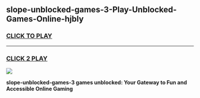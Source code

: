 
## slope-unblocked-games-3-Play-Unblocked-Games-Online-hjbly
<h3>
<a href="https://premium76.site?title=slope-unblocked-games-3&ref=24A">CLICK TO PLAY</a></h3>
<hr>

<h3>
<a href="https://premium76.site?title=slope-unblocked-games-3&ref=24A">CLICK 2 PLAY</a>
  
</h3>

<a href="https://premium76.site?title=slope-unblocked-games-3&ref=24A"><img src="https://clearcache.store/games.png"></a>


**slope-unblocked-games-3 games unblocked: Your Gateway to Fun and Accessible Online Gaming**
